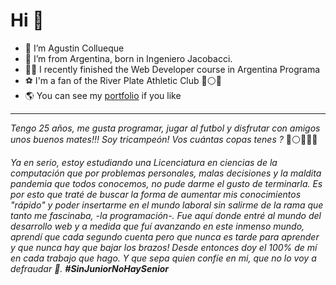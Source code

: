# Hi 👋

- 🤙 I’m Agustin Collueque
- 👀 I’m from Argentina, born in Ingeniero Jacobacci.
- 👨‍🎓 I recently finished the Web Developer course in Argentina Programa
- ⚽ I'm a fan of the River Plate Athletic Club 🔴⚪🔴
- 🌎 You can see my [portfolio](https://portfolio-agustincollueque.web.app/) if you like
---

*Tengo 25 años, me gusta programar, jugar al futbol y disfrutar con amigos unos buenos mates!!!
Soy tricampeón! Vos cuántas copas tenes ?* 🔵⚪🔵😁😂

*Ya en serio, estoy estudiando una Licenciatura en ciencias de la computación que por problemas personales, malas decisiones y la maldita pandemia que todos conocemos, no pude darme el gusto de terminarla. Es por esto que traté de buscar la forma de aumentar mis conocimientos "rápido" y poder insertarme en el mundo laboral sin salirme de la rama que tanto me fascinaba, -la programación-. Fue aquí donde entré al mundo del desarrollo web y a medida que fuí avanzando en este inmenso mundo, aprendí que cada segundo cuenta pero que nunca es tarde para aprender y que nunca hay que bajar los brazos! Desde entonces doy el 100% de mí en cada trabajo que hago. Y que sepa quien confíe en mi, que no lo voy a defraudar 💪. **#SinJuniorNoHaySenior***
